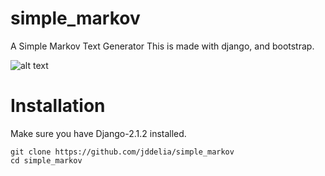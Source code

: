 # simple_markov
A Simple Markov Text Generator
This is made with django, and bootstrap.

![alt text](https://snag.gy/6wBLR4.jpg)

# Installation

Make sure you have Django-2.1.2 installed.

```
git clone https://github.com/jddelia/simple_markov
cd simple_markov
```
